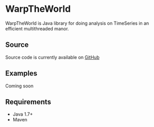 # WarpTheWorld

WarpTheWorld is Java library for doing analysis on TimeSeries in an efficient multithreaded manor.

Source
------
Source code is currently available on [GitHub](https://github.com/mackenziejgoodwin/WarpTheWorld)

Examples
--------
Coming soon

Requirements
------------
- Java 1.7+
- Maven